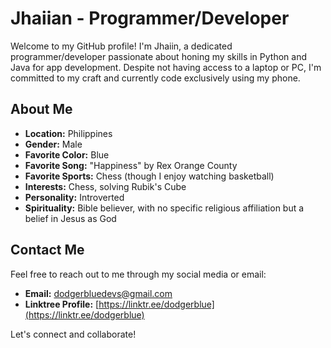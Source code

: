 # Jhaiian - Programmer/Developer

Welcome to my GitHub profile! I'm Jhaiin, a dedicated programmer/developer passionate about honing my skills in Python and Java for app development. Despite not having access to a laptop or PC, I'm committed to my craft and currently code exclusively using my phone. 

## About Me
- **Location:** Philippines
- **Gender:** Male
- **Favorite Color:** Blue
- **Favorite Song:** "Happiness" by Rex Orange County
- **Favorite Sports:** Chess (though I enjoy watching basketball)
- **Interests:** Chess, solving Rubik's Cube
- **Personality:** Introverted
- **Spirituality:** Bible believer, with no specific religious affiliation but a belief in Jesus as God

## Contact Me
Feel free to reach out to me through my social media or email:
- **Email:** [dodgerbluedevs@gmail.com](mailto:dodgerbluedevs@gmail.com)
- **Linktree Profile:** [https://linktr.ee/dodgerblue](https://linktr.ee/dodgerblue)

Let's connect and collaborate!
